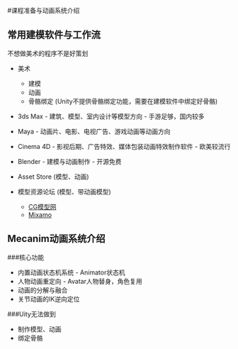 #课程准备与动画系统介绍


常用建模软件与工作流
---
不想做美术的程序不是好策划

* 美术
    * 建模
    * 动画
    * 骨骼绑定 (Unity不提供骨骼绑定功能，需要在建模软件中绑定好骨骼)

* 3ds Max - 建筑、模型、室内设计等模型方向 - 手游足够，国内较多
* Maya - 动画片、电影、电视广告、游戏动画等动画方向
* Cinema 4D - 影视后期、广告特效、媒体包装动画特效制作软件 - 欧美较流行
* Blender - 建模与动画制作 - 开源免费

* Asset Store (模型、动画)
* 模型资源论坛 (模型、带动画模型)
    * [CG模型网](www.cgmodel.cn)
    * [Mixamo](www.mixamo.com)



Mecanim动画系统介绍
---
###核心功能
* 内置动画状态机系统 - Animator状态机
* 人物动画重定向 - Avatar人物替身，角色复用
* 动画的分解与融合
* 关节动画的IK逆向定位

###Uity无法做到
* 制作模型、动画
* 绑定骨骼
